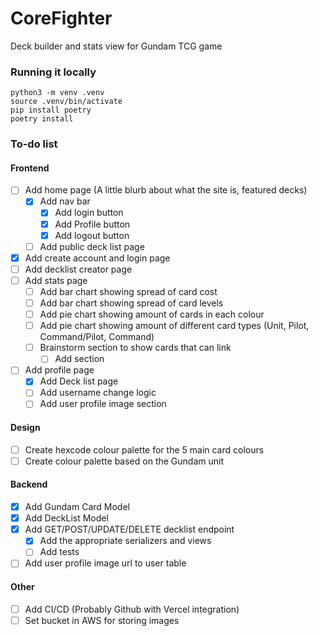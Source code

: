 # CoreFighter

Deck builder and stats view for Gundam TCG game

### Running it locally

```
python3 -m venv .venv
source .venv/bin/activate
pip install poetry
poetry install
```

### To-do list

#### Frontend

- [ ] Add home page (A little blurb about what the site is, featured decks)
    - [x] Add nav bar
        - [x] Add login button
        - [x] Add Profile button
        - [x] Add logout button
    - [ ] Add public deck list page
- [x] Add create account and login page
- [ ] Add decklist creator page
- [ ] Add stats page
    - [ ] Add bar chart showing spread of card cost
    - [ ] Add bar chart showing spread of card levels
    - [ ] Add pie chart showing amount of cards in each colour
    - [ ] Add pie chart showing amount of different card types (Unit, Pilot, Command/Pilot, Command)
    - [ ] Brainstorm section to show cards that can link
        - [ ] Add section
- [ ] Add profile page
    - [x] Add Deck list page
    - [ ] Add username change logic
    - [ ] Add user profile image section

#### Design

- [ ] Create hexcode colour palette for the 5 main card colours
- [ ] Create colour palette based on the Gundam unit

#### Backend

- [x] Add Gundam Card Model
- [x] Add DeckList Model
- [x] Add GET/POST/UPDATE/DELETE decklist endpoint
    - [x] Add the appropriate serializers and views
    - [ ] Add tests
- [ ] Add user profile image url to user table

#### Other

- [ ] Add CI/CD (Probably Github with Vercel integration)
- [ ] Set bucket in AWS for storing images